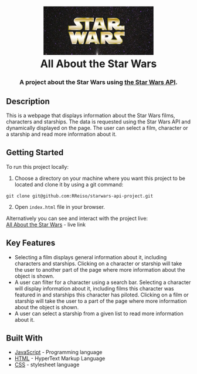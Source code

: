 

<h1 align="center">
  <br>
  <a href="https://rreiso.github.io/starwars-api-project/"><img src="./images/sw-logo.png" alt="Star Wars logo" width="300"></a>
  <br>
  All About the Star Wars

<h3 align="center">A project about the Star Wars using <a href="https://swapi.dev/">the Star Wars API</a>.</h3>

## Description
This is a webpage that displays information about the Star Wars films, characters and starships. The data is requested using the Star Wars API and dynamically displayed on the page. The user can select a film, character or a starship and read more information about it.
## Getting Started
To run this project locally:
1. Choose a directory on your machine where you want this project to be located and clone it by using a git command:
```
git clone git@github.com:RReiso/starwars-api-project.git
```
2. Open `index.html` file in your browser.

Alternatively you can see and interact with the project live: \
[All About the Star Wars](https://rreiso.github.io/starwars-api-project/) - live link
## Key Features
* Selecting a film displays general information about it, including characters and starships. Clicking on a character or starship will take the user to another part of the page where more information about the object is shown.
* A user can filter for a character using a search bar. Selecting a character will display information about it, including films this character was featured in and starships this character has piloted. Clicking on a film or starship will take the user to a part of the page where more information about the object is shown.
* A user can select a starship from a given list to read more information about it.
## Built With
* [JavaScript](https://developer.mozilla.org/en-US/docs/Web/JavaScript) - Programming language
* [HTML](https://developer.mozilla.org/en-US/docs/Web/HTML) - HyperText Markup Language
* [CSS](https://www.w3.org/Style/CSS/Overview.en.html) - stylesheet language
